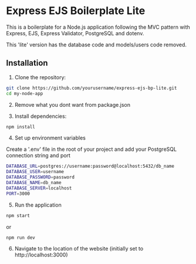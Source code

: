 # Express EJS Boilerplate Lite

This is a boilerplate for a Node.js application following the MVC pattern with Express, EJS, Express Validator, PostgreSQL and dotenv.

This 'lite' version has the database code and models/users code removed.

## Installation

1. Clone the repository:
```sh
git clone https://github.com/yourusername/express-ejs-bp-lite.git
cd my-node-app
```

2. Remove what you dont want from package.json

3. Install dependencies:
```sh
npm install
```

4. Set up environment variables

Create a '.env' file in the root of your project and add your PostgreSQL connection string and port
```sh
DATABASE_URL=postgres://username:password@localhost:5432/db_name
DATABASE_USER=username
DATABASE_PASSWORD=password
DATABASE_NAME=db_name
DATABASE_SERVER=localhost
PORT=3000
```

5. Run the application
```sh
npm start
```
or
```sh
npm run dev
```

6. Navigate to the location of the website (initially set to http://localhost:3000)

